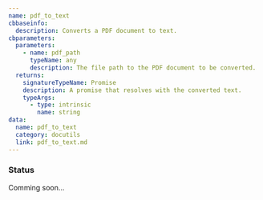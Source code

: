 ```yaml
---
name: pdf_to_text
cbbaseinfo:
  description: Converts a PDF document to text.
cbparameters:
  parameters:
    - name: pdf_path
      typeName: any
      description: The file path to the PDF document to be converted.
  returns:
    signatureTypeName: Promise
    description: A promise that resolves with the converted text.
    typeArgs:
      - type: intrinsic
        name: string
data:
  name: pdf_to_text
  category: docutils
  link: pdf_to_text.md
---
```

<CBBaseInfo/> 
 <CBParameters/>

### Status 

Comming soon...